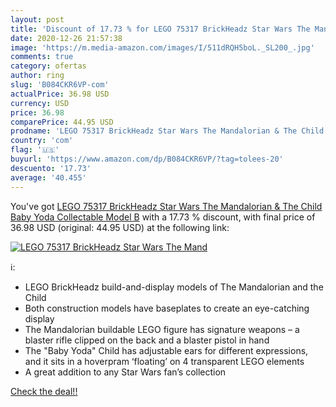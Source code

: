 ```yaml
---
layout: post
title: 'Discount of 17.73 % for LEGO 75317 BrickHeadz Star Wars The Mand'
date: 2020-12-26 21:57:38
image: 'https://m.media-amazon.com/images/I/511dRQH5boL._SL200_.jpg'
comments: true
category: ofertas
author: ring
slug: 'B084CKR6VP-com'
actualPrice: 36.98 USD
currency: USD
price: 36.98
comparePrice: 44.95 USD
prodname: 'LEGO 75317 BrickHeadz Star Wars The Mandalorian & The Child Baby Yoda Collectable Model B'
country: 'com'
flag: '🇺🇸'
buyurl: 'https://www.amazon.com/dp/B084CKR6VP/?tag=tolees-20'
descuento: '17.73'
average: '40.455'
---
```


You've got [LEGO 75317 BrickHeadz Star Wars The Mandalorian & The Child Baby Yoda Collectable Model B](https://www.amazon.com/dp/B084CKR6VP/?tag=tolees-20) with a  17.73 % discount, with final price of 36.98 USD (original: 44.95 USD) at the following link:

[![LEGO 75317 BrickHeadz Star Wars The Mand](https://m.media-amazon.com/images/I/511dRQH5boL._SL200_.jpg)](https://www.amazon.com/dp/B084CKR6VP/?tag=tolees-20)

ℹ️:

- LEGO BrickHeadz build-and-display models of The Mandalorian and the Child
- Both construction models have baseplates to create an eye-catching display
- The Mandalorian buildable LEGO figure has signature weapons – a blaster rifle clipped on the back and a blaster pistol in hand
- The "Baby Yoda" Child has adjustable ears for different expressions, and it sits in a hoverpram ‘floating’ on 4 transparent LEGO elements
- A great addition to any Star Wars fan’s collection

[Check the deal!!](https://www.amazon.com/dp/B084CKR6VP/?tag=tolees-20)
